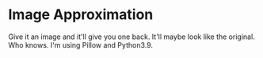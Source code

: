 # Image Approximation
Give it an image and it'll give you one back. It'll maybe look like the original. Who knows.
I'm using Pillow and Python3.9.